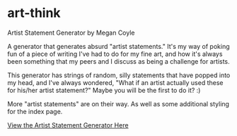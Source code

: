 # art-think
Artist Statement Generator by Megan Coyle

<p>A generator that generates absurd "artist statements." It's my way of poking fun of a piece of writing I've had to do for my fine art, and how it's always been something that my peers and I discuss as being a challenge for artists.</p>

<p>This generator has strings of random, silly statements that have popped into my head, and I've always wondered, "What if an artist actually used these for his/her artist statement?" Maybe you will be the first to do it? :)</p>

<p>More "artist statements" are on their way. As well as some additional styling for the index page.</p>

<p><a href="http://megcoyle.github.io/art-think/">View the Artist Statement Generator Here</a></p>
